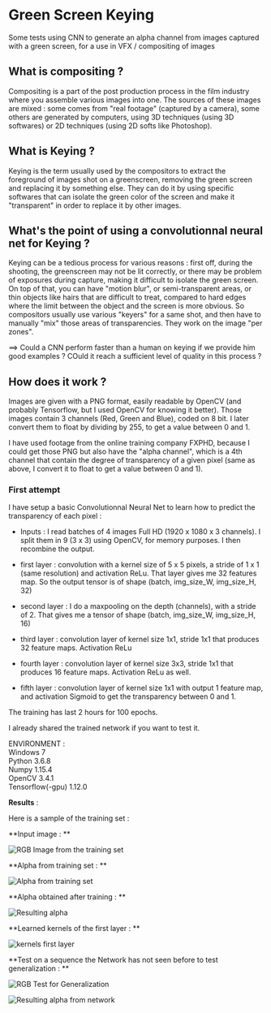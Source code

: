 # Green Screen Keying
Some tests using CNN to generate an alpha channel from images captured with a green screen, for a use in VFX / compositing of images

## What is compositing ?
Compositing is a part of the post production process in the film industry where you assemble various images into one. The sources of these images are mixed : some comes from "real footage" (captured by a camera), some others are generated by computers, using 3D techniques (using 3D softwares) or 2D techniques (using 2D softs like Photoshop). 

## What is Keying ?
Keying is the term usually used by the compositors to extract the foreground of images shot on a greenscreen, removing the green screen and replacing it by something else. They can do it by using specific softwares that can isolate the green color of the screen and make it "transparent" in order to replace it by other images.

## What's the point of using a convolutionnal neural net for Keying ?
Keying can be a tedious process for various reasons : first off, during the shooting, the greenscreen may not be lit correctly, or there may be problem of exposures during capture, making it difficult to isolate the green screen. On top of that, you can have "motion blur", or semi-transparent areas, or thin objects like hairs that are difficult to treat, compared to hard edges where the limit between the object and the screen is more obvious.
So compositors usually use various "keyers" for a same shot, and then have to manually "mix" those areas of transparencies. They work on the image "per zones".

==> Could a CNN perform faster than a human on keying if we provide him good examples ? COuld it reach a sufficient level of quality in this process ?

## How does it work ?
Images are given with a PNG format, easily readable by OpenCV (and probably Tensorflow, but I used OpenCV for knowing it better). Those images contain 3 channels (Red, Green and Blue), coded on 8 bit. I later convert them to float by dividing by 255, to get a value between 0 and 1.

I have used footage from the online training company FXPHD, because I could get those PNG but also have the "alpha channel", which is a 4th channel that contain the degree of transparency of a given pixel (same as above, I convert it to float to get a value between 0 and 1).

### First attempt

I have setup a basic Convolutionnal Neural Net to learn how to predict the transparency of each pixel :

- Inputs : I read batches of 4 images Full HD (1920 x 1080 x 3 channels). I split them in 9 (3 x 3) using OpenCV, for memory purposes. I then recombine the output.

- first layer : convolution with a kernel size of 5 x 5 pixels, a stride of 1 x 1 (same resolution) and activation ReLu. That layer gives me 32 features map. So the output tensor is of shape (batch, img_size_W, img_size_H, 32)

- second layer : I do a maxpooling on the depth (channels), with a stride of 2. That gives me a tensor of shape (batch, img_size_W, img_size_H, 16)

- third layer : convolution layer of kernel size 1x1, stride 1x1 that produces 32 feature maps. Activation ReLu

- fourth layer : convolution layer of kernel size 3x3, stride 1x1 that produces 16 feature maps. Activation ReLu as well.

- fifth layer : convolution layer of kernel size 1x1 with output 1 feature map, and activation Sigmoid to get the transparency between 0 and 1.

The training has last 2 hours for 100 epochs.

I already shared the trained network if you want to test it.

ENVIRONMENT :  
Windows 7  
Python 3.6.8  
Numpy 1.15.4  
OpenCV 3.4.1  
Tensorflow(-gpu) 1.12.0  

**Results** :

Here is a sample of the training set :

**Input image : **

![RGB Image from the training set](https://www.dropbox.com/s/ngawy2oygqy4rjx/Data.01.RGB.0063.png?raw=1)

**Alpha from training set : **

![Alpha from training set](https://www.dropbox.com/s/2xz5owz8x8betgc/Data.01.ALPHA.0063.png?raw=1)

**Alpha obtained after training : **

![Resulting alpha](https://www.dropbox.com/s/93rjwcmv3pyelas/reconstructedAlpha.png?raw=1)

**Learned kernels of the first layer : **

![kernels first layer](https://www.dropbox.com/s/kr83gbaik4o3j7l/kernel_gsc_01.png?raw=1)

**Test on a sequence the Network has not seen before to test generalization : **

![RGB Test for Generalization](https://www.dropbox.com/s/kbl1amfo0intqbi/testFootage.0001.png?raw=1)

![Resulting alpha from network](https://www.dropbox.com/s/kbl1amfo0intqbi/testFootage.0001.png?raw=1)


